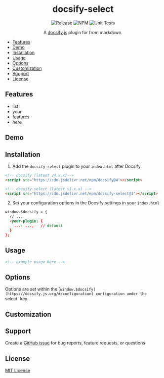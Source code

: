 <div align="center">

# docsify-select

[![Release](https://img.shields.io/github/release/jthegedus/docsify-select.svg)](https://github.com/jthegedus/docsify-select/releases) [![NPM](https://img.shields.io/npm/v/docsify-select.svg?style=flat-square)](https://www.npmjs.com/package/docsify-select) ![Unit Tests](https://github.com/jthegedus/docsify-select/workflows/.github/workflows/tests.yml/badge.svg)

A [docsify.js](https://docsify.js.org) plugin for <your plugins capabilities> from markdown.

</div>

- [Features](#features)
- [Demo](#demo)
- [Installation](#installation)
- [Usage](#usage)
- [Options](#options)
- [Customization](#customization)
- [Support](#support)
- [License](#license)

## Features

- list
- your
- features
- here

## Demo

## Installation

1. Add the `docsify-select` plugin to your `index.html` after Docsify.

```html
<!-- docsify (latest v4.x.x)-->
<script src="https://cdn.jsdelivr.net/npm/docsify@4"></script>

<!-- docsify-select (latest v1.x.x) -->
<script src="https://cdn.jsdelivr.net/npm/docsify-select@1"></script>
```

2. Set your configuration options in the Docsify settings in your `index.html`

```html
window.$docsify = {
  // ...
  <your-plugin: {
    ...: ...,   // default
  }
};
```

## Usage

```markdown
<!-- example usage here -->
```

<!-- explain the usage -->

## Options

Options are set within the [`window.$docsify](https://docsify.js.org/#/configuration) configuration under the `select` key.

## Customization

<!-- explain your plugins theme customisations here -->

## Support

Create a [GitHub issue](https://github.com/jthegedus/docsify-<your-plugin>/issues) for bug reports, feature requests, or questions

## License

[MIT License](https://github.com/jthegedus/docsify-<your-plugin>/blob/master/license)
